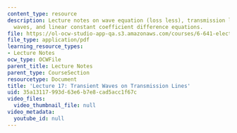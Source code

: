 ```yaml
---
content_type: resource
description: Lecture notes on wave equation (loss less), transmission line transient
  waves, and linear constant coefficient difference equations.
file: https://ol-ocw-studio-app-qa.s3.amazonaws.com/courses/6-641-electromagnetic-fields-forces-and-motion-spring-2009/35a13117993d63e6b7e8cad5acc1f67c_MIT6_641s09_lec17.pdf
file_type: application/pdf
learning_resource_types:
- Lecture Notes
ocw_type: OCWFile
parent_title: Lecture Notes
parent_type: CourseSection
resourcetype: Document
title: 'Lecture 17: Transient Waves on Transmission Lines'
uid: 35a13117-993d-63e6-b7e8-cad5acc1f67c
video_files:
  video_thumbnail_file: null
video_metadata:
  youtube_id: null
---
```

